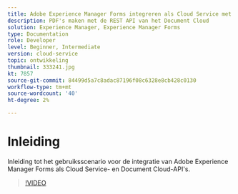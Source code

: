 ```yaml
---
title: Adobe Experience Manager Forms integreren als Cloud Service met Document Cloud
description: PDF's maken met de REST API van het Document Cloud
solution: Experience Manager, Experience Manager Forms
type: Documentation
role: Developer
level: Beginner, Intermediate
version: cloud-service
topic: ontwikkeling
thumbnail: 333241.jpg
kt: 7857
source-git-commit: 84499d5a7c8adac87196f08c6328e8cb428c0130
workflow-type: tm+mt
source-wordcount: '40'
ht-degree: 2%

---
```





# Inleiding

Inleiding tot het gebruiksscenario voor de integratie van Adobe Experience Manager Forms als Cloud Service- en Document Cloud-API&#39;s.

>[!VIDEO](https://video.tv.adobe.com/v/333241/?quality=12&learn=on)

